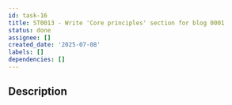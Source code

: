 ```yaml
---
id: task-16
title: ST0013 - Write 'Core principles' section for blog 0001
status: done
assignee: []
created_date: '2025-07-08'
labels: []
dependencies: []
---
```


## Description

